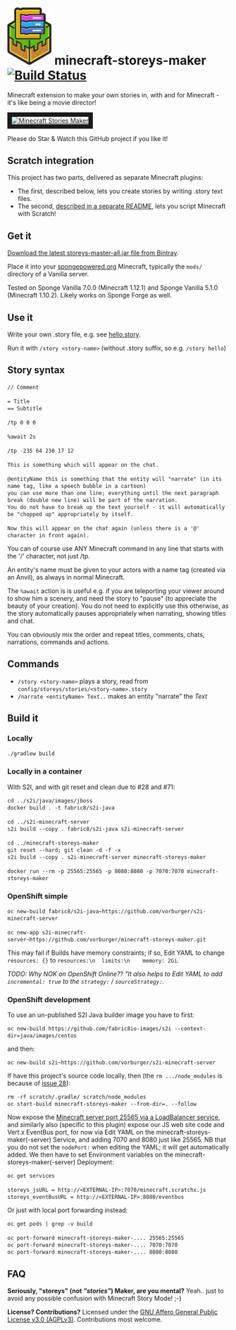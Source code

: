# <a href="https://www.learn.study"><img src="logo/oasis.learn.study-Minecraft-Scratch-HighRes.png" width="100"/></a> minecraft-storeys-maker [![Build Status](https://travis-ci.org/vorburger/minecraft-storeys-maker.svg?branch=master)](https://travis-ci.org/vorburger/minecraft-storeys-maker)

Minecraft extension to make your own stories in, with and for Minecraft - it's like being a movie director!

<a href="http://www.youtube.com/watch?feature=player_embedded&v=ZHHUB7R0gEo
" target="_blank"><img src="http://img.youtube.com/vi/ZHHUB7R0gEo/0.jpg"
alt="Minecraft Stories Maker" width="480" height="360" border="10" /></a>

Please do Star & Watch this GitHub project if you like it!

## Scratch integration

This project has two parts, delivered as separate Minecraft plugins:
* The first, described below, lets you create stories by writing .story text files.
* The second, [described in a separate README](/scratch/README.md), lets you script Minecraft with Scratch!

## Get it

[Download the latest storeys-master-all.jar file from Bintray](https://bintray.com/vorburger/minecraft/minecraft-storeys-maker#files).

Place it into your [spongepowered.org](https://www.spongepowered.org) Minecraft, typically the `mods/` directory of a Vanilla server.

Tested on Sponge Vanilla 7.0.0 (Minecraft 1.12.1) and Sponge Vanilla 5.1.0 (Minecraft 1.10.2).  Likely works on Sponge Forge as well.


## Use it

Write your own .story file, e.g. see [hello.story](storeys/src/main/resources/hello.story).

Run it with `/story <story-name>` (without .story suffix, so e.g. `/story hello`)

## Story syntax

    // Comment

    = Title
    == Subtitle

    /tp 0 0 0

    %await 2s

    /tp -235 64 230 17 12

    This is something which will appear on the chat.

    @entityName this is something that the entity will "narrate" (in its name tag, like a speech bubble in a cartoon)
    you can use more than one line; everything until the next paragraph break (double new line) will be part of the narration.
    You do not have to break up the text yourself - it will automatically be "chopped up" appropriately by itself.

    Now this will appear on the chat again (unless there is a '@' character in front again).

You can of course use ANY Minecraft command in any line that starts with the '/' character, not just /tp.

An entity's name must be given to your actors with a name tag (created via an Anvil), as always in normal Minecraft.

The `%await` action is is useful e.g. if you are teleporting your viewer around to show him a scenery,
and need the story to "pause" (to appreciate the beauty of your creation).  You do not need to explicitly use this
otherwise, as the story automatically pauses appropriately when narrating, showing titles and chat.

You can obviously mix the order and repeat titles, comments, chats, narrations, commands and actions.

## Commands

* `/story <story-name>` plays a story, read from `config/storeys/stories/<story-name>.story`
* `/narrate <entityName> Text..` makes an entity "narrate" the _Text_

## Build it

### Locally

    ./gradlew build

### Locally in a container

With S2I, and with git reset and clean due to #28 and #71:

    cd ../s2i/java/images/jboss
    docker build . -t fabric8/s2i-java

    cd ../s2i-minecraft-server
    s2i build --copy . fabric8/s2i-java s2i-minecraft-server

    cd ../minecraft-storeys-maker
    git reset --hard; git clean -d -f -x
    s2i build --copy . s2i-minecraft-server minecraft-storeys-maker

    docker run --rm -p 25565:25565 -p 8080:8080 -p 7070:7070 minecraft-storeys-maker

### OpenShift simple

    oc new-build fabric8/s2i-java~https://github.com/vorburger/s2i-minecraft-server

    oc new-app s2i-minecraft-server~https://github.com/vorburger/minecraft-storeys-maker.git

This may fail if Builds have memory constraints; if so, Edit YAML to change `resources: {}` to `resources:\n  limits:\n    memory: 2Gi`.

_TODO: Why NOK on OpenShift Online?? "It also helps to Edit YAML to add `incremental: true` to the `strategy:` / `sourceStrategy:`._

### OpenShift development

To use an un-published S2I Java builder image you have to first:

    oc new-build https://github.com/fabric8io-images/s2i --context-dir=java/images/centos

and then:

    oc new-build s2i~https://github.com/vorburger/s2i-minecraft-server
    
If have this project's source code locally, then (the `rm .../node_modules` is because of [issue 28](https://github.com/vorburger/minecraft-storeys-maker/issues/28)):

    rm -rf scratch/.gradle/ scratch/node_modules
    oc start-build minecraft-storeys-maker --from-dir=. --follow

Now expose the [Minecraft server port 25565 via a LoadBalancer service](https://github.com/vorburger/s2i-minecraft-server/),
and similarly also (specific to this plugin) expose our JS web site code and Vert.x EventBus port, for now via Edit YAML
on the minecraft-storeys-maker(-server) Service, and adding 7070 and 8080 just like 25565.  NB that you do not set the
`nodePort:` when editing the YAML; it will get automatically added.  We then have to set Environment variables
on the minecraft-storeys-maker(-server) Deployment:

    oc get services

    storeys_jsURL = http://<EXTERNAL-IP>:7070/minecraft.scratchx.js
    storeys_eventBusURL = http://<EXTERNAL-IP>:8080/eventbus

Or just with local port forwarding instead:

    oc get pods | grep -v build

    oc port-forward minecraft-storeys-maker-.... 25565:25565
    oc port-forward minecraft-storeys-maker-.... 7070:7070
    oc port-forward minecraft-storeys-maker-.... 8080:8080


## FAQ

**Seriously, "storeys" (not _"stories"_) Maker, are you mental?** Yeah.. just to avoid any possible confusion with Minecraft Story Mode! ;-)

**License? Contributions?** Licensed under the [GNU Affero General Public License v3.0 (AGPLv3)](LICENSE).  Contributions most welcome.
